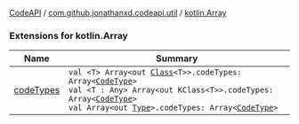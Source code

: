 [CodeAPI](../../index.md) / [com.github.jonathanxd.codeapi.util](../index.md) / [kotlin.Array](.)

### Extensions for kotlin.Array

| Name | Summary |
|---|---|
| [codeTypes](code-types.md) | `val <T> Array<out `[`Class`](http://docs.oracle.com/javase/6/docs/api/java/lang/Class.html)`<T>>.codeTypes: Array<`[`CodeType`](../../com.github.jonathanxd.codeapi.type/-code-type/index.md)`>`<br>`val <T : Any> Array<out KClass<T>>.codeTypes: Array<`[`CodeType`](../../com.github.jonathanxd.codeapi.type/-code-type/index.md)`>`<br>`val Array<out `[`Type`](http://docs.oracle.com/javase/6/docs/api/java/lang/reflect/Type.html)`>.codeTypes: Array<`[`CodeType`](../../com.github.jonathanxd.codeapi.type/-code-type/index.md)`>` |
